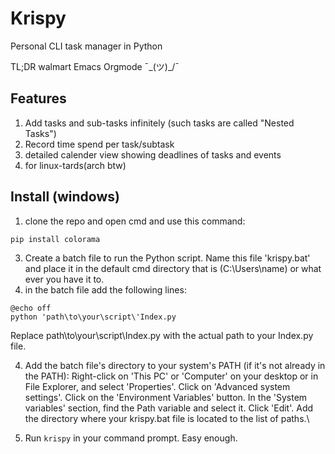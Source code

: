 # Krispy
Personal CLI task manager in Python

TL;DR walmart Emacs Orgmode ¯\_(ツ)_/¯
## Features
1. Add tasks and sub-tasks infinitely (such tasks are called "Nested Tasks")
2. Record time spend per task/subtask
3. detailed calender view showing deadlines of tasks and events
4. for linux-tards(arch btw)
## Install (windows)
1. clone the repo and open cmd and use this command:
```
pip install colorama
```
3. Create a batch file to run the Python script. Name this file 'krispy.bat' and place it in the default cmd directory that is (C:\Users\name) or what ever you have it to.
4. in the batch file add the following lines:
```
@echo off
python 'path\to\your\script\'Index.py
```
Replace path\to\your\script\Index.py with the actual path to your Index.py file.

4. Add the batch file's directory to your system's PATH (if it's not already in the PATH):
    Right-click on 'This PC' or 'Computer' on your desktop or in File Explorer, and select 'Properties'.
    Click on 'Advanced system settings'.
    Click on the 'Environment Variables' button.
    In the 'System variables' section, find the Path variable and select it. Click 'Edit'.
    Add the directory where your krispy.bat file is located to the list of paths.\

5. Run `krispy` in your command prompt.
Easy enough.


